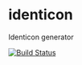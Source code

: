 identicon
=========

Identicon generator

[![Build Status](https://travis-ci.org/rmhdev/identicon.png)](https://travis-ci.org/rmhdev/identicon)
